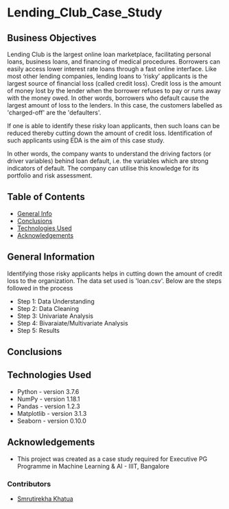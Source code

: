 # Lending_Club_Case_Study
## Business Objectives
Lending Club is the largest online loan marketplace, facilitating personal loans, business loans, and financing of medical procedures. Borrowers can easily access lower interest rate loans through a fast online interface. Like most other lending companies, lending loans to ‘risky’ applicants is the largest source of financial loss (called credit loss). Credit loss is the amount of money lost by the lender when the borrower refuses to pay or runs away with the money owed. In other words, borrowers who default cause the largest amount of loss to the lenders. In this case, the customers labelled as 'charged-off' are the 'defaulters'.

If one is able to identify these risky loan applicants, then such loans can be reduced thereby cutting down the amount of credit loss. Identification of such applicants using EDA is the aim of this case study.

In other words, the company wants to understand the driving factors (or driver variables) behind loan default, i.e. the variables which are strong indicators of default. The company can utilise this knowledge for its portfolio and risk assessment.

## Table of Contents
* [General Info](#general-information)
* [Conclusions](#conclusions)
* [Technologies Used](#technologies-used)
* [Acknowledgements](#acknowledgements)

## General Information
Identifying those risky applicants helps in cutting down the amount of credit loss to the organization. 
The data set used is 'loan.csv'.
Below are the steps followed in the process
- Step 1: Data Understanding  
- Step 2: Data Cleaning
- Step 3: Univariate Analysis
- Step 4: Bivaraiate/Multivariate Analysis
- Step 5: Results

## Conclusions


## Technologies Used
- Python - version 3.7.6
- NumPy - version 1.18.1
- Pandas - version 1.2.3
- Matplotlib - version 3.1.3
- Seaborn - version 0.10.0

## Acknowledgements
- This project was created as a case study required for Executive PG Programme in Machine Learning & AI - IIIT, Bangalore 

### Contributors
* [Smrutirekha Khatua](https://github.com/Smrutirekha90)

